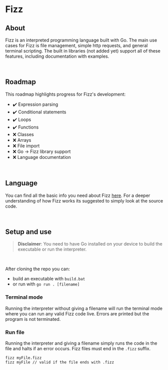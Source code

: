 # Fizz

## **About**

Fizz is an interpreted programming language built with Go. The main use cases for Fizz is file management, simple http requests, and general terminal scripting. The built in libraries (not added yet) support all of these features, including documentation with examples.

<br>

## **Roadmap**

This roadmap highlights progress for Fizz's development:

- ✔️ Expression parsing
- ✔️ Conditional statements
- ✔️ Loops
- ✔️ Functions
- ❌ Classes
- ❌ Arrays
- ❌ File import
- ❌ Go -> Fizz library support
- ❌ Language documentation

<br>

## **Language**

You can find all the basic info you need about Fizz [here](lang.md). For a deeper understanding of how Fizz works its suggested to simply look at the source code.

<br>

## **Setup and use**

> **Disclaimer**: You need to have Go installed on your device to build the executable or run the interpreter.

<br>

After cloning the repo you can:

- build an executable with `build.bat`
- or run with `go run . [filename]`

### **Terminal mode**

Running the interpreter without giving a filename will run the terminal mode where you can run any valid Fizz code live. Errors are printed but the program is not terminated.

### **Run file**

Running the interpreter and giving a filename simply runs the code in the file and halts if an error occurs. Fizz files must end in the `.fizz` suffix.

```
fizz myFile.fizz
fizz myFile // valid if the file ends with .fizz
```
